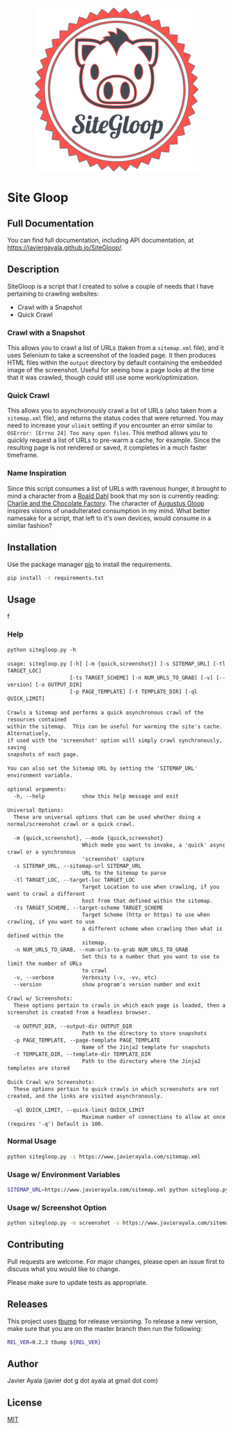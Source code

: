 <div style="text-align:center"><img src="SiteGloop_25.png" /></div>

# Site Gloop

## Full Documentation

You can find full documentation, including API documentation, at https://javiergayala.github.io/SiteGloop/.

## Description

SiteGloop is a script that I created to solve a couple of needs that I have pertaining to crawling websites:

- Crawl with a Snapshot
- Quick Crawl

### Crawl with a Snapshot

This allows you to crawl a list of URLs (taken from a `sitemap.xml` file), and it uses Selenium to take a screenshot of the loaded page. It then produces HTML files within the `output` directory by default containing the embedded image of the screenshot. Useful for seeing how a page looks at the time that it was crawled, though could still use some work/optimization.

### Quick Crawl

This allows you to asynchronously crawl a list of URLs (also taken from a `sitemap.xml` file), and returns the status codes that were returned. You may need to increase your `ulimit` setting if you encounter an error similar to `OSError: [Errno 24] Too many open files`. This method allows you to quickly request a list of URLs to pre-warm a cache, for example. Since the resulting page is not rendered or saved, it completes in a much faster timeframe.

### Name Inspiration

Since this script consumes a list of URLs with ravenous hunger, it brought to mind a character from a [Roald Dahl](https://en.wikipedia.org/wiki/Roald_Dahl) book that my son is currently reading: [Charlie and the Chocolate Factory](https://en.wikipedia.org/wiki/Charlie_and_the_Chocolate_Factory). The character of [Augustus Gloop](https://en.wikipedia.org/wiki/List_of_Charlie_and_the_Chocolate_Factory_characters#Augustus_Gloop) inspires visions of unadulterated consumption in my mind. What better namesake for a script, that left to it's own devices, would consume in a similar fashion?

## Installation

Use the package manager [pip](https://pip.pypa.io/en/stable/) to install the requirements.

```bash
pip install -r requirements.txt
```

## Usage

f

### Help

```text
python sitegloop.py -h

usage: sitegloop.py [-h] [-m {quick,screenshot}] [-s SITEMAP_URL] [-tl TARGET_LOC]
                    [-ts TARGET_SCHEME] [-n NUM_URLS_TO_GRAB] [-v] [--version] [-o OUTPUT_DIR]
                    [-p PAGE_TEMPLATE] [-t TEMPLATE_DIR] [-ql QUICK_LIMIT]

Crawls a Sitemap and performs a quick asynchronous crawl of the resources contained
within the sitemap.  This can be useful for warming the site's cache.  Alternatively,
if used with the 'screenshot' option will simply crawl synchronously, saving
snapshots of each page.

You can also set the Sitemap URL by setting the 'SITEMAP_URL'
environment variable.

optional arguments:
  -h, --help            show this help message and exit

Universal Options:
  These are universal options that can be used whether doing a normal/screenshot crawl or a quick crawl.

  -m {quick,screenshot}, --mode {quick,screenshot}
                        Which mode you want to invoke, a 'quick' async crawl or a synchronous
                        'screenshot' capture
  -s SITEMAP_URL, --sitemap-url SITEMAP_URL
                        URL to the Sitemap to parse
  -tl TARGET_LOC, --target-loc TARGET_LOC
                        Target Location to use when crawling, if you want to crawl a different
                        host from that defined within the sitemap.
  -ts TARGET_SCHEME, --target-scheme TARGET_SCHEME
                        Target Scheme (http or https) to use when crawling, if you want to use
                        a different scheme when crawling then what is defined within the
                        sitemap.
  -n NUM_URLS_TO_GRAB, --num-urls-to-grab NUM_URLS_TO_GRAB
                        Set this to a number that you want to use to limit the number of URLs
                        to crawl
  -v, --verbose         Verbosity (-v, -vv, etc)
  --version             show program's version number and exit

Crawl w/ Screenshots:
  These options pertain to crawls in which each page is loaded, then a screenshot is created from a headless browser.

  -o OUTPUT_DIR, --output-dir OUTPUT_DIR
                        Path to the directory to store snapshots
  -p PAGE_TEMPLATE, --page-template PAGE_TEMPLATE
                        Name of the Jinja2 template for snapshots
  -t TEMPLATE_DIR, --template-dir TEMPLATE_DIR
                        Path to the directory where the Jinja2 templates are stored

Quick Crawl w/o Screenshots:
  These options pertain to quick crawls in which screenshots are not created, and the links are visited asynchronously.

  -ql QUICK_LIMIT, --quick-limit QUICK_LIMIT
                        Maximum number of connections to allow at once (requires '-q') Default is 100.
```

### Normal Usage

```bash
python sitegloop.py -s https://www.javierayala.com/sitemap.xml
```

### Usage w/ Environment Variables

```bash
SITEMAP_URL=https://www.javierayala.com/sitemap.xml python sitegloop.py
```

### Usage w/ Screenshot Option

```bash
python sitegloop.py -m screenshot -s https://www.javierayala.com/sitemap.xml
```

## Contributing

Pull requests are welcome. For major changes, please open an issue first to discuss what you would like to change.

Please make sure to update tests as appropriate.

## Releases

This project uses [tbump](https://github.com/tankerhq/tbump) for release versioning. To release a new version, make sure that you are on the master branch then run the following:

```bash
REL_VER=0.2.3 tbump ${REL_VER}
```

## Author

Javier Ayala (javier dot g dot ayala at gmail dot com)

## License

[MIT](https://choosealicense.com/licenses/mit/)
